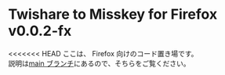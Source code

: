 # Twishare to Misskey for Firefox v0.0.2-fx

<<<<<<< HEAD
ここは、 Firefox 向けのコード置き場です。  
説明は[main ブランチ](https://github.com/alpaca-honke/twishare-to-misskey)にあるので、そちらをご覧ください。  
